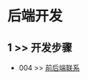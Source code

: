 # 后端开发

## 1 >> 开发步骤

- 004 >> [前后端联系](https://github.com/fangqing408/02-BooksRecommend/blob/master/recognition/004.md)
